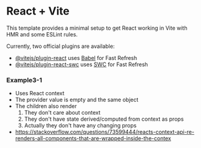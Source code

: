 # React + Vite

This template provides a minimal setup to get React working in Vite with HMR and some ESLint rules.

Currently, two official plugins are available:

- [@vitejs/plugin-react](https://github.com/vitejs/vite-plugin-react/blob/main/packages/plugin-react/README.md) uses [Babel](https://babeljs.io/) for Fast Refresh
- [@vitejs/plugin-react-swc](https://github.com/vitejs/vite-plugin-react-swc) uses [SWC](https://swc.rs/) for Fast Refresh



### Example3-1
- Uses React context
- The provider value is empty and the same object
- The children also render
    1. They don't care about context
    2. They don't have state derived/computed from context as props
    3. Actually they don't have any changing props
- https://stackoverflow.com/questions/73599444/reacts-context-api-re-renders-all-components-that-are-wrapped-inside-the-contex